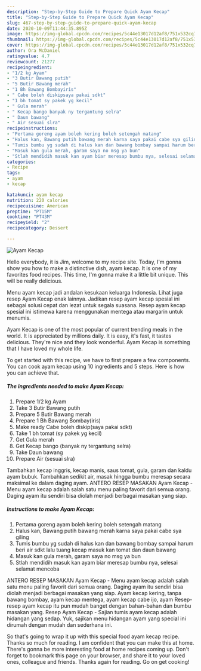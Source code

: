```yaml
---
description: "Step-by-Step Guide to Prepare Quick Ayam Kecap"
title: "Step-by-Step Guide to Prepare Quick Ayam Kecap"
slug: 467-step-by-step-guide-to-prepare-quick-ayam-kecap
date: 2020-10-09T11:44:35.895Z
image: https://img-global.cpcdn.com/recipes/5c44e13017d12af8/751x532cq70/ayam-kecap-foto-resep-utama.jpg
thumbnail: https://img-global.cpcdn.com/recipes/5c44e13017d12af8/751x532cq70/ayam-kecap-foto-resep-utama.jpg
cover: https://img-global.cpcdn.com/recipes/5c44e13017d12af8/751x532cq70/ayam-kecap-foto-resep-utama.jpg
author: Ora McDaniel
ratingvalue: 4.7
reviewcount: 21277
recipeingredient:
- "1/2 kg Ayam"
- "3 Butir Bawang putih"
- "5 Butir Bawang merah"
- "1 Bh Bawang Bombayiris"
- " Cabe boleh diskipsaya pakai sdkt"
- "1 bh tomat sy pakek yg kecil"
- " Gula merah"
- " Kecap bango banyak ny tergantung selra"
- " Daun bawang"
- " Air sesuai slra"
recipeinstructions:
- "Pertama goreng ayam boleh kering boleh setengah matang"
- "Halus kan, Bawang putih bawang merah karna saya pakai cabe sya giling"
- "Tumis bumbu yg sudah di halus kan dan bawang bombay sampai harum beri air sdkt lalu tuang kecap masuk kan tomat dan daun bawang"
- "Masuk kan gula merah, garam saya no msg ya bun"
- "Stlah mendidih masuk kan ayam biar meresap bumbu nya, selesai selamat mencoba"
categories:
- Recipe
tags:
- ayam
- kecap

katakunci: ayam kecap 
nutrition: 220 calories
recipecuisine: American
preptime: "PT15M"
cooktime: "PT43M"
recipeyield: "2"
recipecategory: Dessert

---
```



![Ayam Kecap](https://img-global.cpcdn.com/recipes/5c44e13017d12af8/751x532cq70/ayam-kecap-foto-resep-utama.jpg)

Hello everybody, it is Jim, welcome to my recipe site. Today, I'm gonna show you how to make a distinctive dish, ayam kecap. It is one of my favorites food recipes. This time, I'm gonna make it a little bit unique. This will be really delicious.

Menu ayam kecap jadi andalan kesukaan keluarga Indonesia. Lihat juga resep Ayam Kecap enak lainnya. Jadikan resep ayam kecap spesial ini sebagai solusi cepat dan lezat untuk segala suasana. Resep ayam kecap spesial ini istimewa karena menggunakan mentega atau margarin untuk menumis.

Ayam Kecap is one of the most popular of current trending meals in the world. It is appreciated by millions daily. It is easy, it's fast, it tastes delicious. They're nice and they look wonderful. Ayam Kecap is something that I have loved my whole life.


To get started with this recipe, we have to first prepare a few components. You can cook ayam kecap using 10 ingredients and 5 steps. Here is how you can achieve that.

<!--inarticleads1-->

##### The ingredients needed to make Ayam Kecap:

1. Prepare 1/2 kg Ayam
1. Take 3 Butir Bawang putih
1. Prepare 5 Butir Bawang merah
1. Prepare 1 Bh Bawang Bombay(iris)
1. Make ready  Cabe boleh diskip(saya pakai sdkt)
1. Take 1 bh tomat (sy pakek yg kecil)
1. Get  Gula merah
1. Get  Kecap bango (banyak ny tergantung selra)
1. Take  Daun bawang
1. Prepare  Air (sesuai slra)


Tambahkan kecap inggris, kecap manis, saus tomat, gula, garam dan kaldu ayam bubuk. Tambahkan sedikit air, masak hingga bumbu meresap secara maksimal ke dalam daging ayam. ANTERO RESEP MASAKAN Ayam Kecap - Menu ayam kecap adalah salah satu menu paling favorit dari semua orang. Daging ayam itu sendiri bisa diolah menjadi berbagai masakan yang siap. 

<!--inarticleads2-->

##### Instructions to make Ayam Kecap:

1. Pertama goreng ayam boleh kering boleh setengah matang
1. Halus kan, Bawang putih bawang merah karna saya pakai cabe sya giling
1. Tumis bumbu yg sudah di halus kan dan bawang bombay sampai harum beri air sdkt lalu tuang kecap masuk kan tomat dan daun bawang
1. Masuk kan gula merah, garam saya no msg ya bun
1. Stlah mendidih masuk kan ayam biar meresap bumbu nya, selesai selamat mencoba


ANTERO RESEP MASAKAN Ayam Kecap - Menu ayam kecap adalah salah satu menu paling favorit dari semua orang. Daging ayam itu sendiri bisa diolah menjadi berbagai masakan yang siap. Ayam kecap kering, tanpa bawang bombay, ayam kecap mentega, ayam kecap cabe ijo, ayam Resep-resep ayam kecap itu pun mudah banget dengan bahan-bahan dan bumbu masakan yang. Resep Ayam Kecap - Sajian tumis ayam kecap adalah hidangan yang sedap. Yuk, sajikan menu hidangan ayam yang special ini dirumah dengan mudah dan sederhana ini. 

So that's going to wrap it up with this special food ayam kecap recipe. Thanks so much for reading. I am confident that you can make this at home. There's gonna be more interesting food at home recipes coming up. Don't forget to bookmark this page on your browser, and share it to your loved ones, colleague and friends. Thanks again for reading. Go on get cooking!
